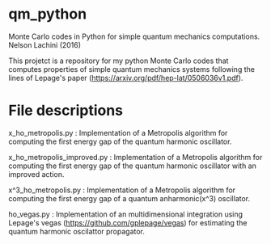 # qm_python
Monte Carlo codes in Python for simple quantum mechanics computations.
Nelson Lachini (2016)

This projetct is a repository for my python Monte Carlo codes that computes properties of simple quantum mechanics systems following the lines of Lepage's paper (https://arxiv.org/pdf/hep-lat/0506036v1.pdf).

# File descriptions

x_ho_metropolis.py : Implementation of a Metropolis algorithm for computing the first energy gap of the quantum harmonic oscillator.

x_ho_metropolis_improved.py : Implementation of a Metropolis algorithm for computing the first energy gap of the quantum harmonic oscillator with an improved action.

x^3_ho_metropolis.py : Implementation of a Metropolis algorithm for computing the first energy gap of a quantum anharmonic(x^3) oscillator.

ho_vegas.py : Implementation of an multidimensional integration using Lepage's vegas (https://github.com/gplepage/vegas) for estimating the quantum harmonic oscilattor propagator.

